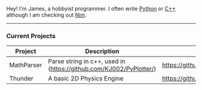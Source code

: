 Hey! I'm James, a hobbyist programmer. I often write [Python](https://www.python.org/) or [C++](https://gcc.gnu.org/) although I am checking out [Nim](https://nim-lang.org/).

----

### Current Projects

|Project|Description|Reference|
--- | --- | --- |
|MathParser|Parse string in c++, used in (https://github.com/KJ002/PyPlotter/)|https://github.com/KJ002/MathParser/|
|Thunder|A basic 2D Physics Engine|https://github.com/KJ002/Thunder/|
